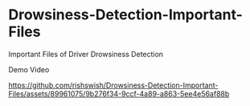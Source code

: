 # Drowsiness-Detection-Important-Files
Important Files of Driver Drowsiness Detection

Demo Video



https://github.com/rishswish/Drowsiness-Detection-Important-Files/assets/89961075/9b276f34-9ccf-4a89-a863-5ee4e56af88b

